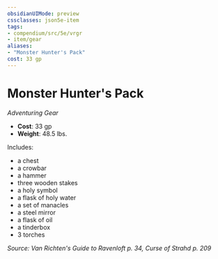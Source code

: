 ```yaml
---
obsidianUIMode: preview
cssclasses: json5e-item
tags:
- compendium/src/5e/vrgr
- item/gear
aliases: 
- "Monster Hunter's Pack"
cost: 33 gp
---
```

# Monster Hunter's Pack
*Adventuring Gear*  

- **Cost**: 33 gp
- **Weight**: 48.5 lbs.

Includes:

- a chest  
- a crowbar  
- a hammer  
- three wooden stakes  
- a holy symbol  
- a flask of holy water  
- a set of manacles  
- a steel mirror  
- a flask of oil  
- a tinderbox  
- 3 torches  

*Source: Van Richten's Guide to Ravenloft p. 34, Curse of Strahd p. 209*